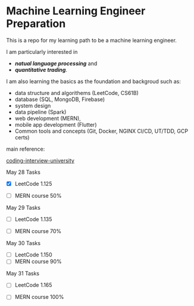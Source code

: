# Machine Learning Engineer Preparation

This is a repo for my learning path to be a machine learning engineer. 

I am particularly interested in 

- ***natual language processing*** and 
- ***quantitative trading***. 

I am also learning the basics as the foundation and backgroud such as: 
- data structure and algorithems (LeetCode, CS61B)
- database (SQL, MongoDB, Firebase)
- system design
- data pipeline (Spark)
- web development (MERN), 
- mobile app development (Flutter)
- Common tools and concepts (Git, Docker, NGINX CI/CD, UT/TDD, GCP certs)

main reference: 

[coding-interview-university](https://github.com/jwasham/coding-interview-university#recursion)

May 28 Tasks
- [x] LeetCode 1.125
- [ ] MERN course 50%


May 29 Tasks
- [ ] LeetCode 1.135
- [ ] MERN course 70%


May 30 Tasks
- [ ] LeetCode 1.150
- [ ] MERN course 90%

May 31 Tasks
- [ ] LeetCode 1.165
- [ ] MERN course 100%




